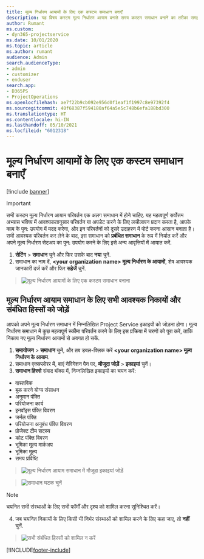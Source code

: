 ```yaml
---
title: मूल्य निर्धारण आयामों के लिए एक कस्टम समाधान बनाएँ
description: यह विषय कस्टम मूल्य निर्धारण आयाम बनाते समय कस्टम समाधान बनाने का तरीका समझाता है.
author: Rumant
ms.custom:
- dyn365-projectservice
ms.date: 10/01/2020
ms.topic: article
ms.author: rumant
audience: Admin
search.audienceType:
- admin
- customizer
- enduser
search.app:
- D365PS
- ProjectOperations
ms.openlocfilehash: ae7f22b9cb092e956d0f1eaf1f1997c8e97392f4
ms.sourcegitcommit: 40f68387f594180af64a5e5c748b6efa188bd300
ms.translationtype: HT
ms.contentlocale: hi-IN
ms.lasthandoff: 05/10/2021
ms.locfileid: "6012318"
---
```

# <a name="create-custom-solutions-for-pricing-dimensions"></a>मूल्य निर्धारण आयामों के लिए एक कस्टम समाधान बनाएँ

[!include [banner](../includes/psa-now-project-operations.md)]

> [!IMPORTANT]
> सभी कस्टम मूल्य निर्धारण आयाम परिवर्तन एक अलग समाधान में होने चाहिए. यह महत्वपूर्ण सर्वोत्तम अभ्यास भविष्य में आवश्यकतानुसार परिवर्तन या अपडेट करने के लिए लचीलापन प्रदान करता है, आपके काम के पुन: उपयोग में मदद करेगा, और इन परिवर्तनों को दूसरे उदाहरण में पोर्ट करना आसान बनाता है। सभी आवश्यक परिवर्तन कर लेने के बाद, इस समाधान को **प्रबंधित समाधान** के रूप में निर्यात करें और अपने मूल्य निर्धारण सेटअप का पुन: उपयोग करने के लिए इसे अन्य आवृत्तियों में आयात करें.

1. **सेटिंग** > **समाधान** चुने और फिर उसके बाद **नया** चुनें. 
2. समाधान का नाम दें, **\<your organization name> मूल्य निर्धारण के आयामों**, शेष आवश्यक जानकारी दर्ज करें और फिर **सहेजें** चुनें.

> ![मूल्य निर्धारण आयामों के लिए एक कस्टम समाधान बनाना](media/Creation-of-custom-pricing-dimension-solution.PNG)
  
## <a name="add-all-required-entities-and-related-components-to-the-pricing-dimension-solution"></a>मूल्य निर्धारण आयाम समाधान के लिए सभी आवश्यक निकायों और संबंधित हिस्सों को जोड़ें
आपको अपने मूल्य निर्धारण समाधान में निम्नलिखित Project Service इकाइयों को जोड़ना होगा। मूल्य निर्धारण समाधान में कुछ महत्वपूर्ण स्कीमा परिवर्तन करने के लिए इस प्रक्रिया में चरणों को पूरा करें, ताकि निकाय नए मूल्य निर्धारण आयामों से अवगत हो सकें.

1. **समायोजन** > **समाधान** चुनें, और तब डबल-क्लिक करें **\<your organization name> मूल्य निर्धारण के आयाम**. 
2. समाधान एक्सप्लोरर में, बाएं नेविगेशन पैन पर, **मौजूदा जोड़ें** > **इकाइयां** चुनें।
3. **समाधान हिस्से** संवाद बॉक्स में, निम्नलिखित इकाइयों का चयन करें:

- वास्तविक
- बुक करने योग्य संसाधन
- अनुमान पंक्ति
- परियोजना कार्य
- इनवॉइस पंक्ति विवरण
- जर्नल पंक्ति
- परियोजना अनुबंध पंक्ति विवरण
- प्रोजेक्ट टीम सदस्य
- कोट पंक्ति विवरण
- भूमिका मू्ल्य मार्कअप
- भूमिका मू्ल्य 
- समय प्रविष्टि 

> ![मूल्य निर्धारण आयाम समाधान में मौजूदा इकाइयां जोड़ें](media/Existing-entities-to-PD-solution.png)

> ![समाधान घटक चुनें](media/Dimension-Components.png)

> [!NOTE]
> चयनित सभी संस्थाओं के लिए सभी फॉर्मों और दृश्य को शामिल करना सुनिश्चित करें।

4. जब चयनित निकायों के लिए किसी भी निर्भर संस्थाओं को शामिल करने के लिए कहा जाए, तो **नहीं** चुनें.

> ![सभी संबंधित हिस्सों को शामिल न करें](media/Do-not-include-required.png)




[!INCLUDE[footer-include](../includes/footer-banner.md)]